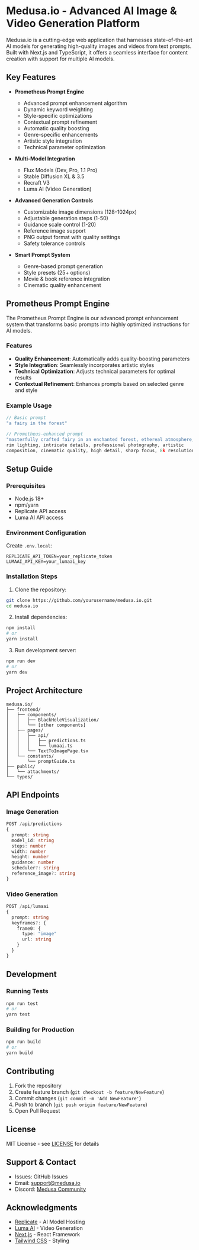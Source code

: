 # Medusa.io - Advanced AI Image & Video Generation Platform

Medusa.io is a cutting-edge web application that harnesses state-of-the-art AI models for generating high-quality images and videos from text prompts. Built with Next.js and TypeScript, it offers a seamless interface for content creation with support for multiple AI models.

## Key Features

- **Prometheus Prompt Engine**
  - Advanced prompt enhancement algorithm
  - Dynamic keyword weighting
  - Style-specific optimizations
  - Contextual prompt refinement
  - Automatic quality boosting
  - Genre-specific enhancements
  - Artistic style integration
  - Technical parameter optimization

- **Multi-Model Integration**
  - Flux Models (Dev, Pro, 1.1 Pro)
  - Stable Diffusion XL & 3.5
  - Recraft V3
  - Luma AI (Video Generation)

- **Advanced Generation Controls**
  - Customizable image dimensions (128-1024px)
  - Adjustable generation steps (1-50)
  - Guidance scale control (1-20)
  - Reference image support
  - PNG output format with quality settings
  - Safety tolerance controls

- **Smart Prompt System**
  - Genre-based prompt generation
  - Style presets (25+ options)
  - Movie & book reference integration
  - Cinematic quality enhancement

## Prometheus Prompt Engine

The Prometheus Prompt Engine is our advanced prompt enhancement system that transforms basic prompts into highly optimized instructions for AI models.

### Features
- **Quality Enhancement**: Automatically adds quality-boosting parameters
- **Style Integration**: Seamlessly incorporates artistic styles
- **Technical Optimization**: Adjusts technical parameters for optimal results
- **Contextual Refinement**: Enhances prompts based on selected genre and style

### Example Usage
```typescript
// Basic prompt
"a fairy in the forest"

// Prometheus-enhanced prompt
"masterfully crafted fairy in an enchanted forest, ethereal atmosphere, 
rim lighting, intricate details, professional photography, artistic 
composition, cinematic quality, high detail, sharp focus, 8k resolution"
```

## Setup Guide

### Prerequisites
- Node.js 18+ 
- npm/yarn
- Replicate API access
- Luma AI API access

### Environment Configuration

Create `.env.local`:
```env
REPLICATE_API_TOKEN=your_replicate_token
LUMAAI_API_KEY=your_lumaai_key
```

### Installation Steps

1. Clone the repository:
```bash
git clone https://github.com/yourusername/medusa.io.git
cd medusa.io
```

2. Install dependencies:
```bash
npm install
# or
yarn install
```

3. Run development server:
```bash
npm run dev
# or
yarn dev
```

## Project Architecture

```
medusa.io/
├── frontend/
│   ├── components/
│   │   ├── BlackHoleVisualization/
│   │   └── [other components]
│   ├── pages/
│   │   ├── api/
│   │   │   ├── predictions.ts
│   │   │   └── lumaai.ts
│   │   └── TextToImagePage.tsx
│   └── constants/
│       └── promptGuide.ts
├── public/
│   └── attachments/
└── types/
```

## API Endpoints

### Image Generation
```typescript
POST /api/predictions
{
  prompt: string
  model_id: string
  steps: number
  width: number
  height: number
  guidance: number
  scheduler?: string
  reference_image?: string
}
```

### Video Generation
```typescript
POST /api/lumaai
{
  prompt: string
  keyframes?: {
    frame0: {
      type: "image"
      url: string
    }
  }
}
```

## Development

### Running Tests
```bash
npm run test
# or
yarn test
```

### Building for Production
```bash
npm run build
# or
yarn build
```

## Contributing

1. Fork the repository
2. Create feature branch (`git checkout -b feature/NewFeature`)
3. Commit changes (`git commit -m 'Add NewFeature'`)
4. Push to branch (`git push origin feature/NewFeature`)
5. Open Pull Request

## License

MIT License - see [LICENSE](LICENSE) for details

## Support & Contact

- Issues: GitHub Issues
- Email: support@medusa.io
- Discord: [Medusa Community](https://discord.gg/medusa)

## Acknowledgments

- [Replicate](https://replicate.com/) - AI Model Hosting
- [Luma AI](https://lumalabs.ai/) - Video Generation
- [Next.js](https://nextjs.org/) - React Framework
- [Tailwind CSS](https://tailwindcss.com/) - Styling